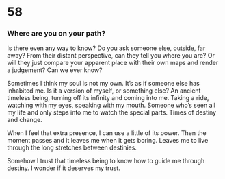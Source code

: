 # 58

### Where are you on your path?

Is there even any way to know? Do you ask someone else, outside, far away? From their distant perspective, can they tell you where you are? Or will they just compare your apparent place with their own maps and render a judgement? Can we ever know? 

Sometimes I think my soul is not my own. It’s as if someone else has inhabited me. Is it a version of myself, or something else? An ancient timeless being, turning off its infinity and coming into me. Taking a ride, watching with my eyes, speaking with my mouth. Someone who’s seen all my life and only steps into me to watch the special parts. Times of destiny and change.

When I feel that extra presence, I can use a little of its power. Then the moment passes and it leaves me when it gets boring. Leaves me to live through the long stretches between destinies.

Somehow I trust that timeless being to know how to guide me through destiny. I wonder if it deserves my trust. 